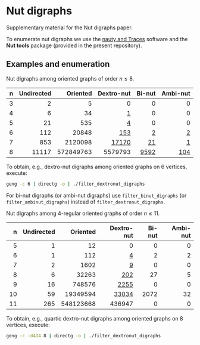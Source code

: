 # Nut digraphs

Supplementary material for the Nut digraphs paper.

To enumerate nut digraphs we use the [nauty and Traces](https://pallini.di.uniroma1.it/) software and the **Nut tools** package (provided in the present repository).

## Examples and enumeration

Nut digraphs among oriented graphs of order $n \leq 8$.

| n  | Undirected | Oriented  | Dextro-nut                           | Bi-nut                          | Ambi-nut                         |
| -: | ---------: | --------: | -----------------------------------: | ------------------------------: | -------------------------------: |
| 3  | 2          | 5         | 0                                    | 0                               | 0                                |
| 4  | 6          | 34        | [1](data/dextronut_digraphs4.d6)     | 0                               | 0                                |
| 5  | 21         | 535       | [4](data/dextronut_digraphs5.d6)     | 0                               | 0                                |
| 6  | 112        | 20848     | [153](data/dextronut_digraphs6.d6)   | [2](data/binut_digraphs6.d6)    | [2](data/ambinut_digraphs6.d6)   |
| 7  | 853        | 2120098   | [17170](data/dextronut_digraphs7.d6) | [21](data/binut_digraphs7.d6)   | [1](data/ambinut_digraphs7.d6)   |
| 8  | 11117      | 572849763 | 5579793                              | [9592](data/binut_digraphs8.d6) | [104](data/ambinut_digraphs8.d6) |

To obtain, e.g., dextro-nut digraphs among oriented graphs on 6 vertices, execute:

```bash
geng -c 6 | directg -o | ./filter_dextronut_digraphs
```

For bi-nut digraphs (or ambi-nut digraphs) use `filter_binut_digraphs` (or `filter_ambinut_digraphs`) instead of `filter_dextronut_digraphs`.

Nut digraphs among 4-regular oriented graphs of order $n \leq 11$.

| n   | Undirected | Oriented  | Dextro-nut                                    | Bi-nut                          | Ambi-nut                         |
| --: | ---------: | --------: | --------------------------------------------: | ------------------------------: | -------------------------------: |
| 5   | 1          | 12        | 0                                             | 0                               | 0                                |
| 6   | 1          | 112       | [4](data/quartic_dextronut_digraphs6.d6)      | 2                               | 2                                |
| 7   | 2          | 1602      | [9](data/quartic_dextronut_digraphs7.d6)      | 0                               | 0                                |
| 8   | 6          | 32263     | [202](data/quartic_dextronut_digraphs8.d6)    | 27    |  5  |
| 9   | 16         | 748576    | [2255](data/quartic_dextronut_digraphs9.d6)   | 0   |  0  |
| 10  | 59         | 19349594  | [33034](data/quartic_dextronut_digraphs10.d6) | 2072 | 32 |
| 11  | 265        | 548123668 | 436947                                        | 0 | 0 |

To obtain, e.g., quartic dextro-nut digraphs among oriented graphs on 8 vertices, execute:

```bash
geng -c -d4D4 8 | directg -o | ./filter_dextronut_digraphs
```
